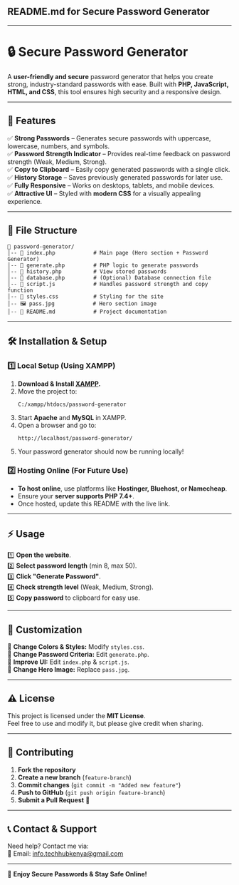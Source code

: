 ## **README.md for Secure Password Generator**  

---

# 🔒 Secure Password Generator  
A **user-friendly and secure** password generator that helps you create strong, industry-standard passwords with ease. Built with **PHP, JavaScript, HTML, and CSS**, this tool ensures high security and a responsive design.

---

## 🌟 **Features**  
✅ **Strong Passwords** – Generates secure passwords with uppercase, lowercase, numbers, and symbols.  
✅ **Password Strength Indicator** – Provides real-time feedback on password strength (Weak, Medium, Strong).  
✅ **Copy to Clipboard** – Easily copy generated passwords with a single click.  
✅ **History Storage** – Saves previously generated passwords for later use.  
✅ **Fully Responsive** – Works on desktops, tablets, and mobile devices.  
✅ **Attractive UI** – Styled with **modern CSS** for a visually appealing experience.  

---

## 📂 **File Structure**  
```plaintext
📁 password-generator/
│-- 📄 index.php            # Main page (Hero section + Password Generator)
│-- 📄 generate.php         # PHP logic to generate passwords
│-- 📄 history.php          # View stored passwords
│-- 📄 database.php         # (Optional) Database connection file
│-- 📄 script.js            # Handles password strength and copy function
│-- 📄 styles.css           # Styling for the site
│-- 🖼️ pass.jpg            # Hero section image
│-- 📄 README.md            # Project documentation
```

---

## 🛠️ **Installation & Setup**  
### **1️⃣ Local Setup (Using XAMPP)**
1. **Download & Install [XAMPP](https://www.apachefriends.org/index.html).**  
2. Move the project to:  
   ```
   C:/xampp/htdocs/password-generator
   ```
3. Start **Apache** and **MySQL** in XAMPP.  
4. Open a browser and go to:  
   ```
   http://localhost/password-generator/
   ```
5. Your password generator should now be running locally!

### **2️⃣ Hosting Online (For Future Use)**
- **To host online**, use platforms like **Hostinger, Bluehost, or Namecheap**.  
- Ensure your **server supports PHP 7.4+**.  
- Once hosted, update this README with the live link.  

---

## ⚡ **Usage**  
1️⃣ **Open the website**.  
2️⃣ **Select password length** (min 8, max 50).  
3️⃣ **Click "Generate Password"**.  
4️⃣ **Check strength level** (Weak, Medium, Strong).  
5️⃣ **Copy password** to clipboard for easy use.  

---

## 🔧 **Customization**  
🔹 **Change Colors & Styles:** Modify `styles.css`.  
🔹 **Change Password Criteria:** Edit `generate.php`.  
🔹 **Improve UI:** Edit `index.php` & `script.js`.  
🔹 **Change Hero Image:** Replace `pass.jpg`.  

---

## ⚠️ **License**  
This project is licensed under the **MIT License**.  
Feel free to use and modify it, but please give credit when sharing.  

---

## 🤝 **Contributing**  
1. **Fork the repository**  
2. **Create a new branch** (`feature-branch`)  
3. **Commit changes** (`git commit -m "Added new feature"`)  
4. **Push to GitHub** (`git push origin feature-branch`)  
5. **Submit a Pull Request** 🚀  

---

## 📞 **Contact & Support**  
Need help? Contact me via:  
📧 Email:  info.techhubkenya@gmail.com


 

---
  
🚀 **Enjoy Secure Passwords & Stay Safe Online!**
